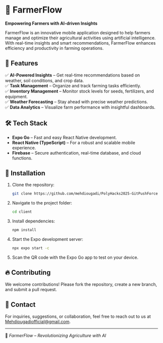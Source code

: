 # 🌾 FarmerFlow

**Empowering Farmers with AI-driven Insights**

FarmerFlow is an innovative mobile application designed to help farmers manage and optimize their agricultural activities using artificial intelligence. With real-time insights and smart recommendations, FarmerFlow enhances efficiency and productivity in farming operations.

## 🚀 Features

✅ **AI-Powered Insights** – Get real-time recommendations based on weather, soil conditions, and crop data.  
✅ **Task Management** – Organize and track farming tasks efficiently.  
✅ **Inventory Management** – Monitor stock levels for seeds, fertilizers, and equipment.  
✅ **Weather Forecasting** – Stay ahead with precise weather predictions.  
✅ **Data Analytics** – Visualize farm performance with insightful dashboards.  

## 🛠 Tech Stack

- **Expo Go** – Fast and easy React Native development.  
- **React Native (TypeScript)** – For a robust and scalable mobile experience.  
- **Firebase** – Secure authentication, real-time database, and cloud functions.  

## 📲 Installation

1. Clone the repository:
   ```sh
   git clone https://github.com/mehdiougadi/PolyHacks2025-GitPushForce.git
   ```
2. Navigate to the project folder:
   ```sh
   cd client
   ```
3. Install dependencies:
   ```sh
   npm install
   ```
4. Start the Expo development server:
   ```sh
   npx expo start -c
   ```
5. Scan the QR code with the Expo Go app to test on your device.

## 🔥 Contributing

We welcome contributions! Please fork the repository, create a new branch, and submit a pull request.

## 📩 Contact

For inquiries, suggestions, or collaboration, feel free to reach out to us at Mehdiougadiofficial@gmail.com.

---

🌱 *FarmerFlow – Revolutionizing Agriculture with AI*

